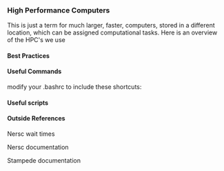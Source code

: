 ### High Performance Computers

This is just a term for much larger, faster, computers, stored in a different location, which can be assigned computational tasks. Here is an overview of the HPC's we use

#### Best Practices



#### Useful Commands

modify your .bashrc to include these shortcuts:

#### Useful scripts


#### Outside References

Nersc wait times

Nersc documentation

Stampede documentation
